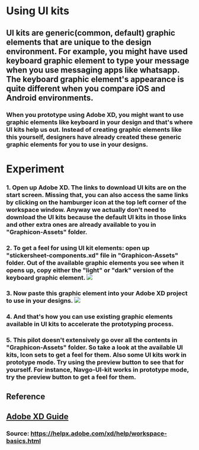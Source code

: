 # **Using UI kits**

## UI kits are generic(common, default) graphic elements that are unique to the design environment. For example, you might have used keyboard graphic element to type your message when you use messaging apps like whatsapp. The keyboard graphic element's appearance is quite different when you compare iOS and Android environments. 

### When you prototype using Adobe XD, you might want to use graphic elements like keyboard in your design and that's where UI kits help us out. Instead of creating graphic elements like this yourself, designers have already created these generic graphic elements for you to use in your designs. 

# **Experiment**

### **1.** Open up Adobe XD. The links to download UI kits are on the start screen. Missing that, you can also access the same links by clicking on the hamburger icon at the top left corner of the workspace window. Anyway we actually don't need to download the UI kits because the default UI kits in those links and other extra ones are already available to you in "Graphicon-Assets" folder. 

### **2.** To get a feel for using UI kit elements: open up "stickersheet-components.xd" file in "Graphicon-Assets" folder. Out of the available graphic elements you see when it opens up, copy either the "light" or "dark" version of the keyboard graphic element. ![](../images/pilot-02/keyboard-graphic-element.gif) 

### **3.** Now paste this graphic element into your Adobe XD project to use in your designs. ![](../images/pilot-02/keyboard-into-artboard.gif) 

### **4.** And that's how you can use existing graphic elements available in UI kits to accelerate the prototyping process. 

### **5.** This pilot doesn't extensively go over all the contents in "Graphicon-Assets" folder. So take a look at the available UI kits, Icon sets to get a feel for them. Also some UI kits work in prototype mode. Try using the preview button to see that for yourself. For instance, Navgo-UI-kit works in prototype mode, try the preview button to get a feel for them. 

## **Reference**

## [Adobe XD Guide]()

### **Source:** https://helpx.adobe.com/xd/help/workspace-basics.html


